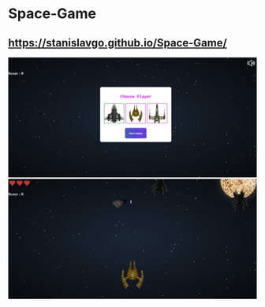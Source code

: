 # Space-Game
## https://stanislavgo.github.io/Space-Game/
![Space Game Photo](./images/photo-of-game1.png)
![Space Game Photo](./images/photo-of-game2.png)